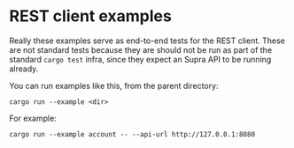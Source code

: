 # REST client examples

Really these examples serve as end-to-end tests for the REST client. These are not standard tests because they are should not be run as part of the standard `cargo test` infra, since they expect an Supra API to be running already.

You can run examples like this, from the parent directory:
```
cargo run --example <dir>
```

For example:
```
cargo run --example account -- --api-url http://127.0.0.1:8080
```
